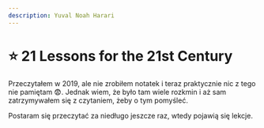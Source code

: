 ```yaml
---
description: Yuval Noah Harari
---
```

# ⭐ 21 Lessons for the 21st Century

Przeczytałem w 2019, ale nie zrobiłem notatek i teraz praktycznie nic z tego nie pamiętam 😨.
Jednak wiem, że było tam wiele rozkmin i aż sam zatrzymywałem się z czytaniem, żeby o tym pomyśleć.

Postaram się przeczytać za niedługo jeszcze raz, wtedy pojawią się lekcje.
